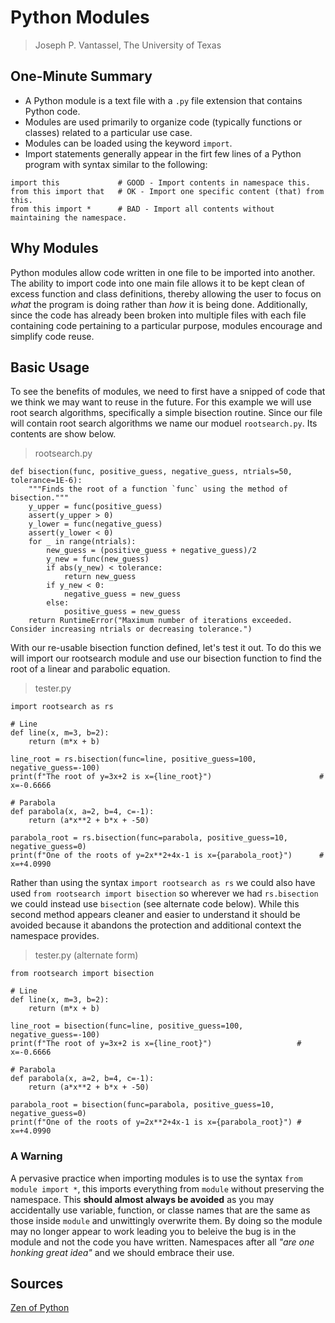 # Python Modules

> Joseph P. Vantassel, The University of Texas

## One-Minute Summary

- A Python module is a text file with a `.py` file extension that contains
Python code.
- Modules are used primarily to organize code (typically functions or
classes) related to a particular use case.
- Modules can be loaded using the keyword `import`.
- Import statements generally appear in the firt few lines of a Python program
with syntax similar to the following:

```python3
import this             # GOOD - Import contents in namespace this.
from this import that   # OK - Import one specific content (that) from this.
from this import *      # BAD - Import all contents without maintaining the namespace.
```

## Why Modules

Python modules allow code written in one file to be imported into another. The
ability to import code into one main file allows it to be kept clean of
excess function and class definitions, thereby allowing the user to focus on
_what_ the program is doing rather than _how_ it is being done. Additionally,
since the code has already been broken into multiple files with each file
containing code pertaining to a particular purpose, modules encourage and
simplify code reuse.

## Basic Usage

To see the benefits of modules, we need to first have a snipped of code that we
think we may want to reuse in the future. For this example we will use root
search algorithms, specifically a simple bisection routine. Since our file will
contain root search algorithms we name our moduel `rootsearch.py`. Its contents
are show below.

> rootsearch.py

```python3
def bisection(func, positive_guess, negative_guess, ntrials=50, tolerance=1E-6):
    """Finds the root of a function `func` using the method of bisection."""
    y_upper = func(positive_guess)
    assert(y_upper > 0)
    y_lower = func(negative_guess)
    assert(y_lower < 0)
    for _ in range(ntrials):
        new_guess = (positive_guess + negative_guess)/2
        y_new = func(new_guess)
        if abs(y_new) < tolerance:
            return new_guess
        if y_new < 0:
            negative_guess = new_guess
        else:
            positive_guess = new_guess
    return RuntimeError("Maximum number of iterations exceeded. Consider increasing ntrials or decreasing tolerance.")
```

With our re-usable bisection function defined, let's test it out. To do this we
will import our rootsearch module and use our bisection function to find the
root of a linear and parabolic equation.

> tester.py

```python3
import rootsearch as rs

# Line
def line(x, m=3, b=2):
    return (m*x + b)

line_root = rs.bisection(func=line, positive_guess=100, negative_guess=-100)
print(f"The root of y=3x+2 is x={line_root}")                        # x=-0.6666

# Parabola
def parabola(x, a=2, b=4, c=-1):
    return (a*x**2 + b*x + -50)

parabola_root = rs.bisection(func=parabola, positive_guess=10, negative_guess=0)
print(f"One of the roots of y=2x**2+4x-1 is x={parabola_root}")      # x=+4.0990
```

Rather than using the syntax `import rootsearch as rs` we could also have used
`from rootsearch import bisection` so wherever we had `rs.bisection`
we could instead use `bisection` (see alternate code below). While this second
method appears cleaner and easier to understand it should be avoided because it
abandons the protection and additional context the namespace provides.

> tester.py (alternate form)

```python3
from rootsearch import bisection

# Line
def line(x, m=3, b=2):
    return (m*x + b)

line_root = bisection(func=line, positive_guess=100, negative_guess=-100)
print(f"The root of y=3x+2 is x={line_root}")                   # x=-0.6666

# Parabola
def parabola(x, a=2, b=4, c=-1):
    return (a*x**2 + b*x + -50)

parabola_root = bisection(func=parabola, positive_guess=10, negative_guess=0)
print(f"One of the roots of y=2x**2+4x-1 is x={parabola_root}") # x=+4.0990
```

### A Warning

A pervasive practice when importing modules is to use the syntax
`from module import *`, this imports everything from `module` without
preserving the namespace. This __should almost always be avoided__ as you may
accidentally use variable, function, or classe names that are the same as those
inside `module` and unwittingly overwrite them. By doing so the module may no
longer appear to work leading you to beleive the bug is in the module and not
the code you have written. Namespaces after all _"are one honking great idea"_
and we should embrace their use.

## Sources

[Zen of Python](https://www.python.org/dev/peps/pep-0020/)
